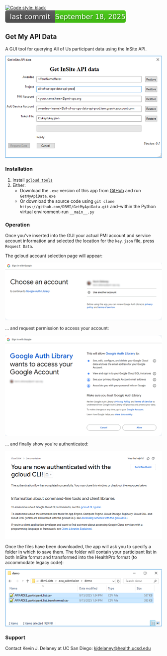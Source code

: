 [![Code style: black](https://img.shields.io/badge/code%20style-black-000000.svg)](https://github.com/psf/black)
![Last Commit Date](./last-commit-badge.svg?dummy=8484744)

## Get My API Data
A GUI tool for querying All of Us participant data using the InSite API.

![image_info](./pictures/generic_gui.png)

### Installation

1. Install [`gcloud tools`](https://cloud.google.com/sdk/docs/install)
2. Either:
    * Download the `.exe` version of this app from [GitHub](https://github.com/DBMI/GetMyApiData/releases/tag/v0.1-exe) and run `GetMyApiData.exe`
    * Or download the source code using ```git clone https://github.com/DBMI/GetMyApiData.git``` and–within the Python virtual environment–run ``__main__.py``


### Operation
Once you've inserted into the GUI your actual PMI account and service account information and selected the location for the `key.json` file, press `Request Data`.

The gcloud account selection page will appear:

![image_info](./pictures/choose_the_form.png)

... and request permission to access your account:

![image_info](./pictures/ok_to_access.png)

... and finally show you're authenticated:

![image_info](./pictures/authenticated.png)

Once the files have been downloaded, the app will ask you to specify a folder in which to save them. The folder will contain your participant list in both InSite format and transformed into the HealthPro format (to accommodate legacy code):

![image_info](./pictures/data_directory.png)


### Support
Contact Kevin J. Delaney at UC San Diego: <kjdelaney@health.ucsd.edu>

